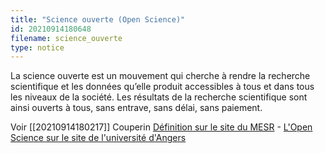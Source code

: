 ```yaml
---
title: "Science ouverte (Open Science)"
id: 20210914180648
filename: science_ouverte
type: notice
---
```


La science ouverte est un mouvement qui cherche à rendre la recherche scientifique et les données qu’elle produit accessibles à tous et dans tous les niveaux de la société. Les résultats de la recherche scientifique sont ainsi ouverts à tous, sans entrave, sans délai, sans paiement.

Voir [[20210914180217]] Couperin
[Définition sur le site du MESR](https://www.enseignementsup-recherche.gouv.fr/cid132529/le-plan-national-pour-la-science-ouverte-les-resultats-de-la-recherche-scientifique-ouverts-a-tous-sans-entrave-sans-delai-sans-paiement.html) - [L'Open Science sur le site de l'université d'Angers](https://www.univ-angers.fr/fr/recherche/pour-une-science-ouverte/open-access-et-open-data/h2020-et-open-science.html)

